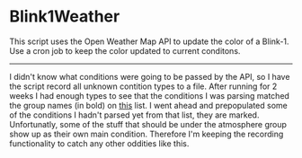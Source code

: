Blink1Weather
=============

This script uses the Open Weather Map API to update the color of a Blink-1. Use a cron job to keep the color updated to current conditons.

-------------

I didn't know what conditions were going to be passed by the API, so I have the script record all unknown contition types to a file.
After running for 2 weeks I had enough types to see that the conditions I was parsing matched the group names (in bold) on [this](http://openweathermap.org/weather-conditions) list.
I went ahead and prepopulated some of the conditions I hadn't parsed yet from that list, they are marked.
Unfortunatly, some of the stuff that should be under the atmosphere group show up as their own main condition.
Therefore I'm keeping the recording functionality to catch any other oddities like this.